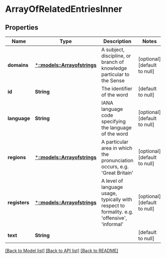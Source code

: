 # ArrayOfRelatedEntriesInner

## Properties
Name | Type | Description | Notes
------------ | ------------- | ------------- | -------------
**domains** | [***::models::Arrayofstrings**](arrayofstrings.md) | A subject, discipline, or branch of knowledge particular to the Sense | [optional] [default to null]
**id** | **String** | The identifier of the word | [default to null]
**language** | **String** | IANA language code specifying the language of the word | [optional] [default to null]
**regions** | [***::models::Arrayofstrings**](arrayofstrings.md) | A particular area in which the pronunciation occurs, e.g. &#39;Great Britain&#39; | [optional] [default to null]
**registers** | [***::models::Arrayofstrings**](arrayofstrings.md) | A level of language usage, typically with respect to formality. e.g. &#39;offensive&#39;, &#39;informal&#39; | [optional] [default to null]
**text** | **String** |  | [default to null]

[[Back to Model list]](../README.md#documentation-for-models) [[Back to API list]](../README.md#documentation-for-api-endpoints) [[Back to README]](../README.md)


